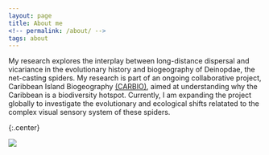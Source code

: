 ```yaml
---
layout: page
title: About me
<!-- permalink: /about/ -->
tags: about
---
```


My research explores the interplay between long-distance dispersal and vicariance in the evolutionary history and biogeography of Deinopdae, the net-casting spiders. My research is part of an ongoing collaborative project, Caribbean Island Biogeography <a href="http://www.islandbiogeography.org">(CARBIO)</a>, aimed at understanding why the Caribbean is a biodiversity hotspot. Currently, I am expanding the project globally to investigate the evolutionary and ecological shifts relatated to the complex visual sensory system of these spiders. 

{:.center}

![](https://user-images.githubusercontent.com/21958390/44417533-da614600-a543-11e8-8d52-d1c8e15bd0d4.jpg)

